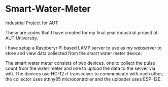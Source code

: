 # Smart-Water-Meter
Industrial Project for AUT

These are codes that I have created for my final year industrial project at AUT University.

I have setup a Raspberyr Pi based LAMP server to use as my webserver to store and view data collected from the smart water meter device.

The smart water meter consists of two devices. one to collect the pulse count from the water meter and one to upload the data to the server via wifi.
The devices use HC-12 rf transceiver to communicate with each other, the collector uses attiny85 microcontroller and the uploader uses ESP-12E.
